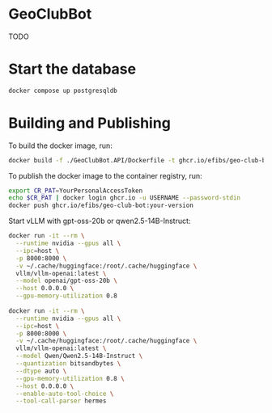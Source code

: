 # GeoClubBot
TODO

# Start the database

```bash
docker compose up postgresqldb
```

# Building and Publishing

To build the docker image, run:
```bash
docker build -f ./GeoClubBot.API/Dockerfile -t ghcr.io/efibs/geo-club-bot:your-version .
```

To publish the docker image to the container registry, run:
```bash
export CR_PAT=YourPersonalAccessToken
echo $CR_PAT | docker login ghcr.io -u USERNAME --password-stdin
docker push ghcr.io/efibs/geo-club-bot:your-version
```

Start vLLM with gpt-oss-20b or qwen2.5-14B-Instruct:
```bash
docker run -it --rm \
  --runtime nvidia --gpus all \
  --ipc=host \
  -p 8000:8000 \
  -v ~/.cache/huggingface:/root/.cache/huggingface \
  vllm/vllm-openai:latest \
  --model openai/gpt-oss-20b \
  --host 0.0.0.0 \
  --gpu-memory-utilization 0.8
  
docker run -it --rm \
  --runtime nvidia --gpus all \
  --ipc=host \
  -p 8000:8000 \
  -v ~/.cache/huggingface:/root/.cache/huggingface \
  vllm/vllm-openai:latest \
  --model Qwen/Qwen2.5-14B-Instruct \
  --quantization bitsandbytes \
  --dtype auto \
  --gpu-memory-utilization 0.8 \
  --host 0.0.0.0 \
  --enable-auto-tool-choice \
  --tool-call-parser hermes
```